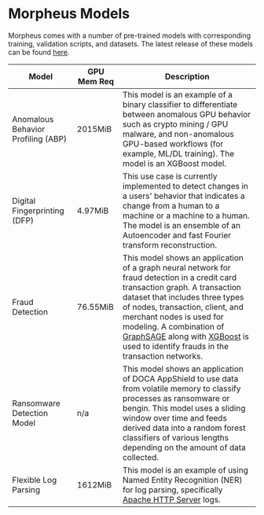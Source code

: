 <!--
SPDX-FileCopyrightText: Copyright (c) 2023, NVIDIA CORPORATION & AFFILIATES. All rights reserved.
SPDX-License-Identifier: Apache-2.0

Licensed under the Apache License, Version 2.0 (the "License");
you may not use this file except in compliance with the License.
You may obtain a copy of the License at

http://www.apache.org/licenses/LICENSE-2.0

Unless required by applicable law or agreed to in writing, software
distributed under the License is distributed on an "AS IS" BASIS,
WITHOUT WARRANTIES OR CONDITIONS OF ANY KIND, either express or implied.
See the License for the specific language governing permissions and
limitations under the License.
-->

# Morpheus Models

Morpheus comes with a number of pre-trained models with corresponding training, validation scripts, and datasets. The latest release of these models can be found [here](https://github.com/nv-morpheus/Morpheus/blob/-/models).

|Model|GPU Mem Req|Description|
|-----|-----------|-----------|
|Anomalous Behavior Profiling (ABP)|2015MiB|This model is an example of a binary classifier to differentiate between anomalous GPU behavior such as crypto mining / GPU malware, and non-anomalous GPU-based workflows (for example, ML/DL training). The model is an XGBoost model.|
|Digital Fingerprinting (DFP)|4.97MiB|This use case is currently implemented to detect changes in a users' behavior that indicates a change from a human to a machine or a machine to a human. The model is an ensemble of an Autoencoder and fast Fourier transform reconstruction.|
|Fraud Detection|76.55MiB|This model shows an application of a graph neural network for fraud detection in a credit card transaction graph. A transaction dataset that includes three types of nodes, transaction, client, and merchant nodes is used for modeling. A combination of [GraphSAGE](https://snap.stanford.edu/graphsage/) along with [XGBoost](https://xgboost.readthedocs.io/en/stable/) is used to identify frauds in the transaction networks.|
|Ransomware Detection Model|n/a|This model shows an application of DOCA AppShield to use data from volatile memory to classify processes as ransomware or bengin. This model uses a sliding window over time and feeds derived data into a random forest classifiers of various lengths depending on the amount of data collected.|
|Flexible Log Parsing|1612MiB|This model is an example of using Named Entity Recognition (NER) for log parsing, specifically [Apache HTTP Server](https://httpd.apache.org/) logs.|

